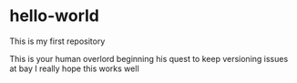 # hello-world
This is my first repository

This is your human overlord beginning his quest to keep versioning issues at bay
I really hope this works well
